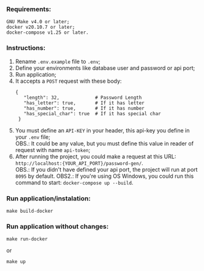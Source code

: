 ### Requirements:
```shell script
GNU Make v4.0 or later;
docker v20.10.7 or later;
docker-compose v1.25 or later.
```
### Instructions:
1. Rename `.env.example` file to `.env`; 
2. Define your environments like database user and password or api port;
3. Run application;
4. It accepts a `POST` request with these body:
   ```shell script
   {
      "length": 32,             # Password Length
      "has_letter": true,       # If it has letter
      "has_number": true,       # If it has number
      "has_special_char": true  # If it has special char
    }
   ```
5. You must define an `API-KEY` in your header, this api-key you define in your `.env` file;<br />
OBS.: It could be any value, but you must define this value in reader of request with name `api-token`;<br />
6. After running the project, you could make a request at this URL: `http://localhost:{YOUR_API_PORT}/password-gen/`.<br />
OBS.: If you didn't have defined your api port, the project will run at port `8095` by default.
OBS2.: If you're using OS Windows, you could run this command to start: `docker-compose up --build`.

### Run application/instalation:
```shell script
make build-docker
```

### Run application without changes:
```shell script
make run-docker
```
or
```shell script
make up
```
